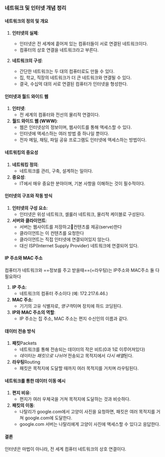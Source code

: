 ### 네트워크 및 인터넷 개념 정리

#### 네트워크의 정의 및 개요
1. **인터넷의 실체**:
   - 인터넷은 전 세계에 흩어져 있는 컴퓨터들이 서로 연결된 네트워크이다.
   - 컴퓨터의 상호 연결을 네트워크라고 부른다.

2. **네트워크의 구성**:
   - 간단한 네트워크는 두 대의 컴퓨터로도 만들 수 있다.
   - 집, 학교, 직장의 네트워크가 더 큰 네트워크와 연결될 수 있다.
   - 결국, 수십억 대의 서로 연결된 컴퓨터가 인터넷을 형성한다.

#### 인터넷과 월드 와이드 웹
1. **인터넷**:
   - 전 세계의 컴퓨터와 전선의 물리적 연결이다.
2. **월드 와이드 웹 (WWW)**:
   - 웹은 인터넷상의 정보이며, 웹사이트를 통해 액세스할 수 있다.
   - 인터넷에 액세스하는 여러 방법 중 하나일 뿐이다.
   - 전자 메일, 채팅, 파일 공유 프로그램도 인터넷에 액세스하는 방법이다.

#### 네트워킹의 중요성
1. **네트워킹 정의**:
   - 네트워크를 관리, 구축, 설계하는 일이다.
2. **중요성**:
   - IT에서 매우 중요한 분야이며, 기본 사항을 이해하는 것이 필수적이다.

#### 인터넷의 구조와 작동 방식
1. **인터넷의 구성 요소**:
   - 인터넷은 위성 네트워크, 셀룰러 네트워크, 물리적 케이블로 구성된다.
2. **서버와 클라이언트**:
   - 서버는 웹사이트를 저장하고컨텐츠를 제공(serve)한다
   - 클라이언트는 이 컨텐츠를 요청한다
   - 클라이언트는 직접 인터넷에 연결되어있지 않는다.
   - 대신 ISP(Internet Supply Provider) 네트워크에 연결되어 있다.

#### IP 주소와 MAC 주소
컴퓨터가 네트워크와 ==정보를 주고 받을때==(=라우팅)는 IP주소와 MAC주소 둘 다 필요하다

1. **IP 주소**:
   - 네트워크의 컴퓨터 주소이다 (예: 172.217.6.46.)
2. **MAC 주소**:
   - 기기의 고유 식별자로, *영구적*이며 장치에 하드 코딩된다.
3. **IP와 MAC 주소의 역할**:
   - IP 주소는 집 주소, MAC 주소는 편지 수신인의 이름과 같다.

#### 데이터 전송 방식
1. **패킷**Packets
   - 네트워크를 통해 전송되는 데이터의 작은 비트(0과 1로 이루어져있다)
   - *데이터는 패킷으로 나뉘어* 전송되고 목적지에서 *다시 배열*된다.
2. **라우팅**Routing
   - 패킷은 목적지에 도달할 때까지 여러 목적지를 거치며 라우팅된다.

#### 네트워크를 통한 데이터 이동 예시
1. **편지 비유**:
   - 편지가 여러 우체국을 거쳐 목적지에 도달하는 것과 비슷하다.
2. **패킷의 이동**:
   - 나탈리가 google.com에서 고양이 사진을 요청하면, 패킷은 여러 목적지를 거쳐 google.com에 도달한다.
   - google.com 서버는 나탈리에게 고양이 사진에 액세스할 수 있다고 응답한다.

#### 결론
인터넷은 마법이 아니라, 전 세계 컴퓨터 네트워크의 상호 연결이다.
